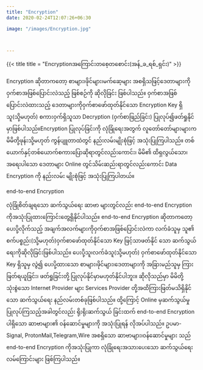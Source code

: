 ```yaml
---
title: "Encryption"
date: 2020-02-24T12:07:26+06:30

image: "/images/Encryption.jpg"     



---
```



  

  {{< title title = "Encryptionအကြောင်းတစေ့တစောင်း(အန်_ခ_ရစ်_ရှင်း)" >}}
<!--more--> 

Encryption ဆိုတာ‌ကတော့ စာများ၊ဖိုင်များ၊မက်ဆေ့များ အစရှိသဖြင့်ဒေတာများကို ဝှက်စာအဖြစ်ပြောင်းလဲသည့် ဖြစ်စဉ်ကို ဆိုလိုခြင်း ဖြစ်ပါသည်။ ဝှက်စာအဖြစ်ပြောင်းလဲထားသည့် ဒေတာများကိုဝှက်စာဖော်ထုတ်နိုင်သော Encryption Key ရှိသူ(သို့မဟုတ်) စကားဝှက်ရှိသူသာ Decryption (ဝှက်စာဖြည်ခြင်း) ပြုလုပ်၍ဖတ်ရှုနိုင်မှာဖြစ်ပါသည်။Encryption ပြုလုပ်ခြင်းကို လုံခြုံရေးအတွက် လူတော်တော်များများက မိမိတို့ဖုန်းသို့မဟုတ် ကွန်ပျူတာထဲတွင် နည်းလမ်းမျိုးစုံဖြင့် အသုံးပြုကြပါသည်။ တစ်ယောက်နှင့်တစ်ယောက်စကားပြောဆိုရာတွင်လည်းကောင်း၊ မိမိ၏ ထိရှလွယ်သော၊ အရေးပါသော  ဒေတာများ Online တွင်သိမ်းဆည်းရာတွင်လည်းကောင်း Data Encryption ကို နည်းလမ်း မျိုးစုံဖြင့် အသုံးပြုကြပါတယ်။ 

end-to-end Encryption

လုံခြုံစိတ်ချရသော ဆက်သွယ်ရေး ဆာဗာ များတွင်လည်း end-to-end Encryption ကိုအသုံးပြုထားကြောင်းတွေ့ရှိနိုင်ပါသည်။ end-to-end Encryption ဆိုတာကတော့ ပေးပို့လိုက်သည့် အချက်အလက်များကိုဝှက်စာအဖြစ်ပြောင်းလဲကာ လက်ခံသူမှ သူ၏ စက်ပစ္စည်း(သို့မဟုတ်)ဝှက်စာဖော်ထုတ်နိုင်သော Key ဖြင့်သာဖတ်နိုင်‌‌ သော ဆက်သွယ်ရေးကိုဆိုလိုခြင်းဖြစ်ပါသည်။ ပေးပို့သူ၊လက်ခံသူ(သို့မဟုတ်) ဝှက်စာဖော်ထုတ်နိုင်သော Key ရှိသူမှ လွဲ၍ ပေးပို့ထားသော စာများ၊ဖိုင်များ၊ဒေတာများကို အခြားမည်သူမှ  ကြားဖြတ်ရယူခြင်း၊ ဖတ်ရှုခြင်းတို့ ပြုလုပ်နိုင်မှာမဟုတ်နိုင်ပါဘူး။ ဆိုလိုသည်မှာ မိမိတို့သုံးစွဲ‌သော Internet Provider များ Services Provider တို့အထိကြားဖြတ်မသိရှိနိုင်သော ဆက်သွယ်ရေး နည်လမ်းတစ်ခုဖြစ်ပါသည်။  ထို့ကြောင့် Online မှဆက်သွယ်မှုပြုလုပ်ကြသည့်အခါတွင်လည်း ရိုးရိုးဆက်သွယ် ခြင်းထက် end-to-end Encryption ပါရှိသော ဆာဗာများ၏ ၀န်ဆောင်မှုများကို အသုံးပြုရန် လိုအပ်ပါသည်။ ဥပမာ- Signal, ProtonMail,Telegram,Wire အစရှိသော ဆာဗာများ၊ဝန်ဆောင်မှုများ သည် end-to-end Encryption ကိုအသုံးပြုကာ လုံခြုံ‌ရေးအသားပေးသော ဆက်သွယ်ရေး လမ်ကြောင်းများ ဖြစ်ကြပါသည်။

